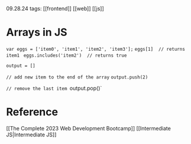 09.28.24
tags: [[frontend]] [[web]] [[js]]

# Arrays in JS

`var eggs = ['item0', 'item1', 'item2', 'item3'];`
`eggs[1]  // returns item1 `
`eggs.includes('item2')  // returns true`

`output = []`

`// add new item to the end of the array`
`output.push(2)`

`// remove the last item
`output.pop()`



# Reference

[[The Complete 2023 Web Development Bootcamp]]
[[Intermediate JS|Intermediate JS]]
